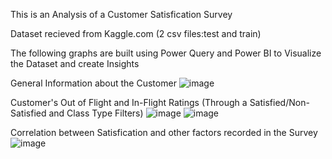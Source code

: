 This is an Analysis of a Customer Satisfication Survey

Dataset recieved from Kaggle.com (2 csv files:test and train)

The following graphs are built using Power Query and Power BI to Visualize the Dataset and create Insights

General Information about the Customer
![image](https://github.com/user-attachments/assets/174275eb-604c-4b4d-921e-5ecb2a5b15b8)

Customer's Out of Flight and In-Flight Ratings (Through a Satisfied/Non-Satisfied and Class Type Filters)
![image](https://github.com/user-attachments/assets/41c0adbc-fd9d-402d-8e99-e0bfdaea2187)
![image](https://github.com/user-attachments/assets/36088799-f9a3-4e4d-9af0-baeef1f41844)

Correlation between Satisfication and other factors recorded in the Survey
![image](https://github.com/user-attachments/assets/2b240064-d398-49ce-b082-ee35951b776f)

